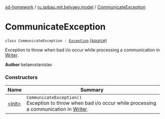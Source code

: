 [sd-homework](../../index.md) / [ru.spbau.mit.belyaev.model](../index.md) / [CommunicateException](.)

# CommunicateException

`class CommunicateException : `[`Exception`](http://docs.oracle.com/javase/6/docs/api/java/lang/Exception.html) [(source)](https://github.com/StasBel/sd-homework/blob/gRPC/src/main/kotlin/ru/spbau/mit/belyaev/model/Exceptions.kt#L56)

Exception to throw when bad i/o occur while processing a communication in [Writer](../-writer/index.md).

**Author**
belaevstanislav

### Constructors

| Name | Summary |
|---|---|
| [&lt;init&gt;](-init-.md) | `CommunicateException()`<br>Exception to throw when bad i/o occur while processing a communication in [Writer](../-writer/index.md). |
